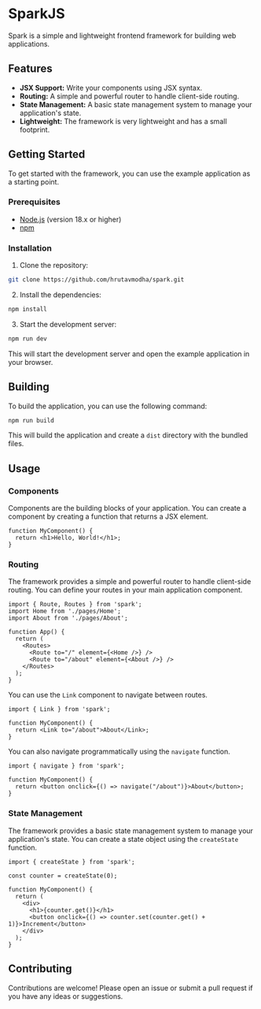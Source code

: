 # SparkJS

Spark is a simple and lightweight frontend framework for building web applications.

## Features

- **JSX Support:** Write your components using JSX syntax.
- **Routing:** A simple and powerful router to handle client-side routing.
- **State Management:** A basic state management system to manage your application's state.
- **Lightweight:** The framework is very lightweight and has a small footprint.

## Getting Started

To get started with the framework, you can use the example application as a starting point.

### Prerequisites

- [Node.js](https://nodejs.org/) (version 18.x or higher)
- [npm](https://www.npmjs.com/)

### Installation

1. Clone the repository:

```bash
git clone https://github.com/hrutavmodha/spark.git
```

2. Install the dependencies:

```bash
npm install
```

3. Start the development server:

```bash
npm run dev
```

This will start the development server and open the example application in your browser.

## Building

To build the application, you can use the following command:

```bash
npm run build
```

This will build the application and create a `dist` directory with the bundled files.

## Usage

### Components

Components are the building blocks of your application. You can create a component by creating a function that returns a JSX element.

```tsx
function MyComponent() {
  return <h1>Hello, World!</h1>;
}
```

### Routing

The framework provides a simple and powerful router to handle client-side routing. You can define your routes in your main application component.

```tsx
import { Route, Routes } from 'spark';
import Home from './pages/Home';
import About from './pages/About';

function App() {
  return (
    <Routes>
      <Route to="/" element={<Home />} />
      <Route to="/about" element={<About />} />
    </Routes>
  );
}
```

You can use the `Link` component to navigate between routes.

```tsx
import { Link } from 'spark';

function MyComponent() {
  return <Link to="/about">About</Link>;
}
```

You can also navigate programmatically using the `navigate` function.

```tsx
import { navigate } from 'spark';

function MyComponent() {
  return <button onclick={() => navigate("/about")}>About</button>;
}
```

### State Management

The framework provides a basic state management system to manage your application's state. You can create a state object using the `createState` function.

```tsx
import { createState } from 'spark';

const counter = createState(0);

function MyComponent() {
  return (
    <div>
      <h1>{counter.get()}</h1>
      <button onclick={() => counter.set(counter.get() + 1)}>Increment</button>
    </div>
  );
}
```

## Contributing

Contributions are welcome! Please open an issue or submit a pull request if you have any ideas or suggestions.